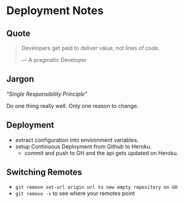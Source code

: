 # Deployment Notes

## Quote

> Developers get paid to deliver value, not lines of code.
>
> &mdash; A pragmatic Developer

## Jargon

_"Single Responsibility Principle"_

Do one thing really well. Only one reason to change.

## Deployment

- extract configuration into environment variables.
- setup Continuous Deployment from Github to Heroku.
  - commit and push to GH and the api gets updated on Heroku.

## Switching Remotes

- `git remove set-url origin url to new empty repository on GH`
- `git remove -v` to see where your remotes point
